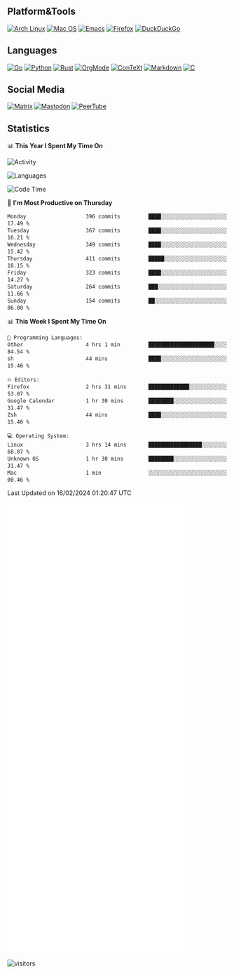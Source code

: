 ## Platform&Tools

[![Arch Linux](https://img.shields.io/badge/ArchLinux-1793D1?logo=arch-linux&logoColor=fff&style=flat-square)](https://archlinux.org/)
[![Mac OS](https://img.shields.io/badge/MacOS-000000?style=flat-square&logo=macos&logoColor=F0F0F0)](https://www.apple.com/macos/)
[![Emacs](https://img.shields.io/badge/Emacs-%237F5AB6.svg?&style=flat-square&logo=gnu-emacs&logoColor=white)](https://www.gnu.org/software/emacs/)
[![Firefox](https://img.shields.io/badge/Firefox-FF7139?style=flat-square&logo=Firefox-Browser&logoColor=white)](https://firefox.com/)
[![DuckDuckGo](https://img.shields.io/badge/DuckDuckGo-DE5833?style=flat-square&logo=DuckDuckGo&logoColor=white)](https://duckduckgo.com/)

## Languages

[![Go](https://img.shields.io/badge/Golang-%2300ADD8.svg?style=flat-square&logo=go&logoColor=white)](https://golang.org/)
[![Python](https://img.shields.io/badge/Python-3670A0?style=flat-square&logo=python&logoColor=ffdd54)](https://www.python.org/)
[![Rust](https://img.shields.io/badge/Rust-%23000000.svg?style=flat-square&logo=rust&logoColor=white)](https://www.rust-lang.org/)
[![OrgMode](https://img.shields.io/badge/OrgMode-%23000000.svg?style=flat-square&logo=org&logoColor=white)](https://orgmode.org/)
[![ConTeXt](https://img.shields.io/badge/ConTeXt-%23008080.svg?style=flat-square&logo=latex&logoColor=white)](https://contextgarden.net/)
[![Markdown](https://img.shields.io/badge/MarkDown-%23000000.svg?style=flat-square&logo=markdown&logoColor=white)](https://daringfireball.net/projects/markdown/)
[![C](https://img.shields.io/badge/C-%2300599C.svg?style=flat-square&logo=c&logoColor=white)](https://www.iso.org/standard/74528.html)

## Social Media
<!--[![Telegram](https://img.shields.io/badge/SteamedFish-2CA5E0?style=social&logo=telegram&logoColor=white)](https://t.me/SteamedFish)-->

[![Matrix](https://img.shields.io/badge/SteamedFish-2CA5E0?style=social&logo=matrix&logoColor=black)](https://matrix.to/#/@i:steamedfish.org)
[![Mastodon](https://img.shields.io/mastodon/follow/109596467238113271?domain=https%3A%2F%2Fmastodon.steamedfish.org%2F&style=social)](https://steamedfish.org/@SteamedFish)
[![PeerTube](https://img.shields.io/badge/PeerTube-23000000.svg?logo=peertube&style=social)](https://peertube.steamedfish.org/)

## Statistics


📊 **This Year I Spent My Time On** 

![Activity](https://wakatime.com/share/@SteamedFish/7529f30a-f1b7-40a4-8d09-e6d855cb7a13.png)

![Languages](https://wakatime.com/share/@SteamedFish/1c5e5366-0e9e-40d8-ac85-d630f61b69c6.svg)

<!--START_SECTION:waka-->
![Code Time](http://img.shields.io/badge/Code%20Time-3%2C576%20hrs%204%20mins-blue)

📅 **I'm Most Productive on Thursday** 

```text
Monday                   396 commits         ████░░░░░░░░░░░░░░░░░░░░░   17.49 % 
Tuesday                  367 commits         ████░░░░░░░░░░░░░░░░░░░░░   16.21 % 
Wednesday                349 commits         ████░░░░░░░░░░░░░░░░░░░░░   15.42 % 
Thursday                 411 commits         █████░░░░░░░░░░░░░░░░░░░░   18.15 % 
Friday                   323 commits         ████░░░░░░░░░░░░░░░░░░░░░   14.27 % 
Saturday                 264 commits         ███░░░░░░░░░░░░░░░░░░░░░░   11.66 % 
Sunday                   154 commits         ██░░░░░░░░░░░░░░░░░░░░░░░   06.80 % 
```


📊 **This Week I Spent My Time On** 

```text
💬 Programming Languages: 
Other                    4 hrs 1 min         █████████████████████░░░░   84.54 % 
sh                       44 mins             ████░░░░░░░░░░░░░░░░░░░░░   15.46 % 

🔥 Editors: 
Firefox                  2 hrs 31 mins       █████████████░░░░░░░░░░░░   53.07 % 
Google Calendar          1 hr 30 mins        ████████░░░░░░░░░░░░░░░░░   31.47 % 
Zsh                      44 mins             ████░░░░░░░░░░░░░░░░░░░░░   15.46 % 

💻 Operating System: 
Linux                    3 hrs 14 mins       █████████████████░░░░░░░░   68.07 % 
Unknown OS               1 hr 30 mins        ████████░░░░░░░░░░░░░░░░░   31.47 % 
Mac                      1 min               ░░░░░░░░░░░░░░░░░░░░░░░░░   00.46 % 
```


 Last Updated on 16/02/2024 01:20:47 UTC
<!--END_SECTION:waka-->


![Metrics](https://github.com/SteamedFish/SteamedFish/blob/master/github-metrics.svg)


![visitors](https://visitor-badge.laobi.icu/badge?page_id=SteamedFish.SteamedFish)
